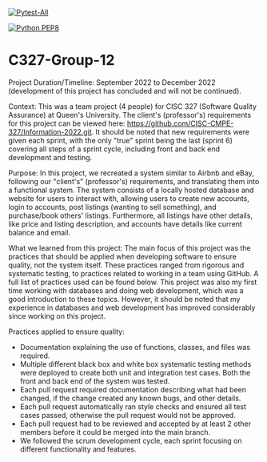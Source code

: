 [![Pytest-All](https://github.com/kanchshres/C327-Group-12/actions/workflows/pytest-all.yml/badge.svg?branch=main)](https://github.com/kanchshres/C327-Group-12/actions/workflows/pytest-all.yml)

[![Python PEP8](https://github.com/kanchshres/C327-Group-12/actions/workflows/style_checker.yml/badge.svg?branch=main)](https://github.com/kanchshres/C327-Group-12/actions/workflows/style_checker.yml)

# C327-Group-12

Project Duration/Timeline: September 2022 to December 2022 (development of this project has concluded and will not be continued).

Context: This was a team project (4 people) for CISC 327 (Software Quality Assurance) at Queen's University. The client's (professor's) requirements for this project can be viewed here: https://github.com/CISC-CMPE-327/Information-2022.git. It should be noted that new requirements were given each sprint, with the only "true" sprint being the last (sprint 6) covering all steps of a sprint cycle, including front and back end development and testing.

Purpose: 
In this project, we recreated a system similar to Airbnb and eBay, following our "client's" (professor's) requirements, and translating them into a functional system. The system consists of a locally hosted database and website for users to interact with, allowing users to create new accounts, login to accounts, post listings (wanting to sell something), and purchase/book others' listings. Furthermore, all listings have other details, like price and listing description, and accounts have details like current balance and email. 

What we learned from this project: 
The main focus of this project was the practices that should be applied when developing software to ensure quality, not the system itself. These practices ranged from rigorous and systematic testing, to practices related to working in a team using GitHub. A full list of practices used can be found below. This project was also my first time working with databases and doing web development, which was a good introduction to these topics. However, it should be noted that my experience in databases and web development has improved considerably since working on this project.

Practices applied to ensure quality:
- Documentation explaining the use of functions, classes, and files was required.
- Multiple different black box and white box systematic testing methods were deployed to create both unit and integration test cases. Both the front and back end of the system was tested.
- Each pull request required documentation describing what had been changed, if the change created any known bugs, and other details.
- Each pull request automatically ran style checks and ensured all test cases passed, otherwise the pull request would not be approved.
- Each pull request had to be reviewed and accepted by at least 2 other members before it could be merged into the main branch.
- We followed the scrum development cycle, each sprint focusing on different functionality and features.
